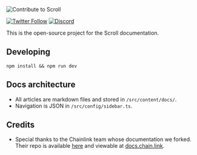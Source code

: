 ![Contribute to Scroll](./src/assets/banner.png)

[![Twitter Follow](https://img.shields.io/twitter/follow/Scroll_ZKP?style=social)](https://twitter.com/Scroll_ZKP)
[![Discord](https://img.shields.io/discord/984015101017346058?color=%235865F2&label=Discord&logo=discord&logoColor=%23fff)](https://discord.gg/scroll)

This is the open-source project for the Scroll documentation.

## Developing

```
npm install && npm run dev
```

## Docs architecture

- All articles are markdown files and stored in `/src/content/docs/`.
- Navigation is JSON in `/src/config/sidebar.ts`.

## Credits

- Special thanks to the Chainlink team whose documentation we forked. Their repo is available [here](https://github.com/smartcontractkit/documentation) and viewable at [docs.chain.link](https://docs.chain.link/).
